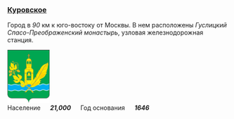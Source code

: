 <!--2021-11-20 14:30:06-->
### [Куровское]()
Город в *90* км к юго-востоку от Москвы. 
В нем расположены *Гуслицкий Спасо-Преображенский монастырь*, узловая железнодорожная станция.

<img src="Kurovskoye.png" width="96px"><br>
Население &emsp; ***21,000*** &emsp;
Год&nbsp;основания &emsp; ***1646***
